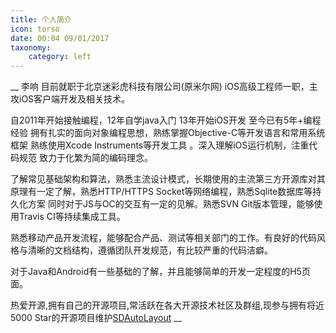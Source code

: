 ```yaml
---
title: 个人简介
icon: torso
date: 00:04 09/01/2017
taxonomy:
    category: left
---
```


__ 李响 目前就职于北京迷彩虎科技有限公司(原米尔网) iOS高级工程师一职，主攻iOS客户端开发及相关技术。

自2011年开始接触编程，12年自学java入门 13年开始iOS开发 至今已有5年+编程经验 拥有扎实的面向对象编程思想，熟练掌握Objective-C等开发语言和常用系统框架 熟练使用Xcode Instruments等开发工具 。深入理解iOS运行机制，注重代码规范 致力于化繁为简的编码理念。

了解常见基础架构和算法，熟悉主流设计模式，长期使用的主流第三方开源库对其原理有一定了解，熟悉HTTP/HTTPS Socket等网络编程，熟悉Sqlite数据库等持久化方案 同时对于JS与OC的交互有一定的见解。熟悉SVN Git版本管理，能够使用Travis CI等持续集成工具。

熟悉移动产品开发流程，能够配合产品、测试等相关部门的工作。有良好的代码风格与清晰的文档结构，遵循团队开发规范，有比较严重的代码洁癖。

对于Java和Android有一些基础的了解，并且能够简单的开发一定程度的H5页面。

热爱开源,拥有自己的开源项目,常活跃在各大开源技术社区及群组,现参与拥有将近 5000 Star的开源项目维护[SDAutoLayout](https://github.com/gsdios/SDAutoLayout) __
